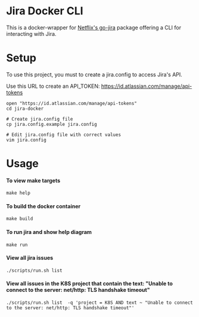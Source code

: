# Jira Docker CLI

This is a docker-wrapper for [Netflix's go-jira](https://github.com/Netflix-Skunkworks/go-jira) package offering a CLI for interacting with Jira.

# Setup
To use this project, you must to create a jira.config to access Jira's API.

Use this URL to create an API_TOKEN: https://id.atlassian.com/manage/api-tokens

``` 
open "https://id.atlassian.com/manage/api-tokens"
cd jira-docker

# Create jira.config file
cp jira.config.example jira.config

# Edit jira.config file with correct values
vim jira.config
```

# Usage
#### To view make targets
`make help`

#### To build the docker container
`make build`

#### To run jira and show help diagram
`make run`

#### View all jira issues
```
./scripts/run.sh list
```

#### View all issues in the K8S project that contain the text: "Unable to connect to the server: net/http: TLS handshake timeout"
```
./scripts/run.sh list  -q 'project = K8S AND text ~ "Unable to connect to the server: net/http: TLS handshake timeout"'
```